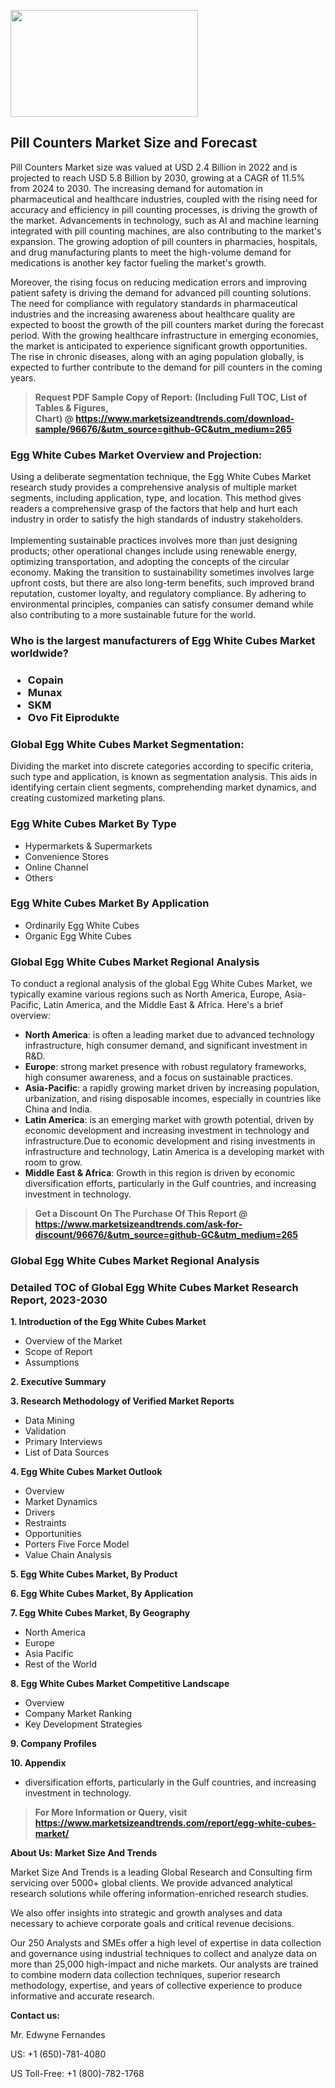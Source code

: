 <p><img class="alignnone size-medium wp-image-20088" src="https://ffe5etoiles.com/wp-content/uploads/2024/12/MST1-300x171.png" alt="" width="300" height="171" /></p><h2>Pill Counters Market Size and Forecast</h2><p>Pill Counters Market size was valued at USD 2.4 Billion in 2022 and is projected to reach USD 5.8 Billion by 2030, growing at a CAGR of 11.5% from 2024 to 2030. The increasing demand for automation in pharmaceutical and healthcare industries, coupled with the rising need for accuracy and efficiency in pill counting processes, is driving the growth of the market. Advancements in technology, such as AI and machine learning integrated with pill counting machines, are also contributing to the market's expansion. The growing adoption of pill counters in pharmacies, hospitals, and drug manufacturing plants to meet the high-volume demand for medications is another key factor fueling the market's growth.</p><p>Moreover, the rising focus on reducing medication errors and improving patient safety is driving the demand for advanced pill counting solutions. The need for compliance with regulatory standards in pharmaceutical industries and the increasing awareness about healthcare quality are expected to boost the growth of the pill counters market during the forecast period. With the growing healthcare infrastructure in emerging economies, the market is anticipated to experience significant growth opportunities. The rise in chronic diseases, along with an aging population globally, is expected to further contribute to the demand for pill counters in the coming years.</p></p><blockquote id="" class=""><strong>Request PDF Sample Copy of Report: (Including Full TOC, List of Tables &amp; Figures, Chart)&nbsp;@&nbsp;<strong><a href="https://www.marketsizeandtrends.com/download-sample/96676/&utm_source=github-GC&utm_medium=265" target="_blank">https://www.marketsizeandtrends.com/download-sample/96676/&utm_source=github-GC&utm_medium=265</a></strong></strong></blockquote><h3 id="" class="">Egg White Cubes Market&nbsp;Overview and Projection:</h3><p id="" class="">Using a deliberate segmentation technique, the Egg White Cubes Market research study provides a comprehensive analysis of multiple market segments, including application, type, and location. This method gives readers a comprehensive grasp of the factors that help and hurt each industry in order to satisfy the high standards of industry stakeholders. <br /> <br />Implementing sustainable practices involves more than just designing products; other operational changes include using renewable energy, optimizing transportation, and adopting the concepts of the circular economy. Making the transition to sustainability sometimes involves large upfront costs, but there are also long-term benefits, such improved brand reputation, customer loyalty, and regulatory compliance. By adhering to environmental principles, companies can satisfy consumer demand while also contributing to a more sustainable future for the world.</p><h3 id="" class="">Who is the largest manufacturers of&nbsp;Egg White Cubes Market worldwide?</h3><h3 class=""><p><ul><li>Copain </li><li> Munax </li><li> SKM </li><li> Ovo Fit Eiprodukte</li></ul></p></h3><h3 id="" class="">Global&nbsp;Egg White Cubes Market Segmentation:</h3><p id="" class="">Dividing the market into discrete categories according to specific criteria, such type and application, is known as segmentation analysis. This aids in identifying certain client segments, comprehending market dynamics, and creating customized marketing plans.</p><h3 id="" class="">Egg White Cubes Market&nbsp;By Type</h3><p><p><ul><li>Hypermarkets & Supermarkets</li><li> Convenience Stores</li><li> Online Channel</li><li> Others</p></li></ul></p></p><h3 id="" class="">Egg White Cubes Market&nbsp;By Application</h3><p class=""><p><ul><li>Ordinarily Egg White Cubes</li><li> Organic Egg White Cubes</li></ul></p></p><h3 id="" class="">Global Egg White Cubes Market Regional Analysis</h3><p id="" class="">To conduct a regional analysis of the global Egg White Cubes Market, we typically examine various regions such as North America, Europe, Asia-Pacific, Latin America, and the Middle East &amp; Africa. Here's a brief overview:</p><ul><li><strong>North America</strong>: is often a leading market due to advanced technology infrastructure, high consumer demand, and significant investment in R&amp;D.</li><li><strong>Europe</strong>: strong market presence with robust regulatory frameworks, high consumer awareness, and a focus on sustainable practices.</li><li><strong>Asia-Pacific</strong>: a rapidly growing market driven by increasing population, urbanization, and rising disposable incomes, especially in countries like China and India.</li><li><strong>Latin America</strong>: is an emerging market with growth potential, driven by economic development and increasing investment in technology and infrastructure.Due to economic development and rising investments in infrastructure and technology, Latin America is a developing market with room to grow.</li><li><strong>Middle East &amp; Africa</strong>: Growth in this region is driven by economic diversification efforts, particularly in the Gulf countries, and increasing investment in technology.</li></ul><blockquote id="" class=""><strong>Get a Discount On The Purchase Of This Report @ <strong><a href="https://www.marketsizeandtrends.com/ask-for-discount/96676/&utm_source=github-GC&utm_medium=265" target="_blank">https://www.marketsizeandtrends.com/ask-for-discount/96676/&utm_source=github-GC&utm_medium=265</a></strong></strong></blockquote><h3 id="" class="">Global Egg White Cubes Market Regional Analysis</h3><h3 id="" class="">Detailed TOC of Global Egg White Cubes Market Research Report, 2023-2030</h3><p id="" class=""><strong>1. Introduction of the Egg White Cubes Market</strong></p><ul><li>Overview of the Market</li><li>Scope of Report</li><li>Assumptions</li></ul><p id="" class=""><strong>2. Executive Summary</strong></p><p id="" class=""><strong>3. Research Methodology of Verified Market Reports</strong></p><ul><li>Data Mining</li><li>Validation</li><li>Primary Interviews</li><li>List of Data Sources</li></ul><p id="" class=""><strong>4. Egg White Cubes Market Outlook</strong></p><ul><li>Overview</li><li>Market Dynamics</li><li>Drivers</li><li>Restraints</li><li>Opportunities</li><li>Porters Five Force Model</li><li>Value Chain Analysis</li></ul><p id="" class=""><strong>5. Egg White Cubes Market, By Product</strong></p><p id="" class=""><strong>6. Egg White Cubes Market, By Application</strong></p><p id="" class=""><strong>7. Egg White Cubes Market, By Geography</strong></p><ul><li>North America</li><li>Europe</li><li>Asia Pacific</li><li>Rest of the World</li></ul><p id="" class=""><strong>8. Egg White Cubes Market Competitive Landscape</strong></p><ul><li>Overview</li><li>Company Market Ranking</li><li>Key Development Strategies</li></ul><p id="" class=""><strong>9. Company Profiles</strong></p><p id="" class=""><strong>10. Appendix</strong></p><ul><li>diversification efforts, particularly in the Gulf countries, and increasing investment in technology.</li></ul><blockquote id="" class=""><strong>For More Information or Query, visit <strong><strong><a href="https://www.marketsizeandtrends.com/report/egg-white-cubes-market/" target="_blank">https://www.marketsizeandtrends.com/report/egg-white-cubes-market/</a></strong></strong></strong></blockquote><p id="" class=""><strong>About Us: Market Size And Trends</strong></p><p id="" class="">Market Size And Trends is a leading Global Research and Consulting firm servicing over 5000+ global clients. We provide advanced analytical research solutions while offering information-enriched research studies.</p><p id="" class="">We also offer insights into strategic and growth analyses and data necessary to achieve corporate goals and critical revenue decisions.</p><p id="" class="">Our 250 Analysts and SMEs offer a high level of expertise in data collection and governance using industrial techniques to collect and analyze data on more than 25,000 high-impact and niche markets. Our analysts are trained to combine modern data collection techniques, superior research methodology, expertise, and years of collective experience to produce informative and accurate research.</p><p id="" class=""><strong>Contact us:</strong></p><p id="" class="">Mr. Edwyne Fernandes</p><p id="" class="">US: +1 (650)-781-4080</p><p id="" class="">US Toll-Free: +1 (800)-782-1768</p>
